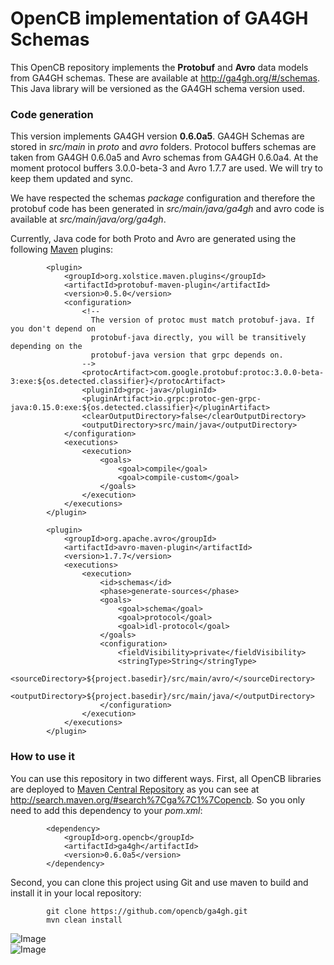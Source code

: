 # OpenCB implementation of GA4GH Schemas

This OpenCB repository implements the **Protobuf** and **Avro** data models from GA4GH schemas. These are available at http://ga4gh.org/#/schemas. This Java library will be versioned as the GA4GH schema version used.

### Code generation
This version implements GA4GH version **0.6.0a5**. GA4GH Schemas are stored in _src/main_ in _proto_ and _avro_ folders. Protocol buffers schemas are taken from GA4GH 0.6.0a5 and Avro schemas from GA4GH 0.6.0a4. At the moment protocol buffers 3.0.0-beta-3 and Avro 1.7.7 are used. We will try to keep them updated and sync.

We have respected the schemas _package_ configuration and therefore the protobuf code has been generated in _src/main/java/ga4gh_ and avro code is available at _src/main/java/org/ga4gh_.

Currently, Java code for both Proto and Avro are generated using the following [Maven](http://maven.apache.org/) plugins:

            <plugin>
                <groupId>org.xolstice.maven.plugins</groupId>
                <artifactId>protobuf-maven-plugin</artifactId>
                <version>0.5.0</version>
                <configuration>
                    <!--
                      The version of protoc must match protobuf-java. If you don't depend on
                      protobuf-java directly, you will be transitively depending on the
                      protobuf-java version that grpc depends on.
                    -->
                    <protocArtifact>com.google.protobuf:protoc:3.0.0-beta-3:exe:${os.detected.classifier}</protocArtifact>
                    <pluginId>grpc-java</pluginId>
                    <pluginArtifact>io.grpc:protoc-gen-grpc-java:0.15.0:exe:${os.detected.classifier}</pluginArtifact>
                    <clearOutputDirectory>false</clearOutputDirectory>
                    <outputDirectory>src/main/java</outputDirectory>
                </configuration>
                <executions>
                    <execution>
                        <goals>
                            <goal>compile</goal>
                            <goal>compile-custom</goal>
                        </goals>
                    </execution>
                </executions>
            </plugin>
            
            <plugin>
                <groupId>org.apache.avro</groupId>
                <artifactId>avro-maven-plugin</artifactId>
                <version>1.7.7</version>
                <executions>
                    <execution>
                        <id>schemas</id>
                        <phase>generate-sources</phase>
                        <goals>
                            <goal>schema</goal>
                            <goal>protocol</goal>
                            <goal>idl-protocol</goal>
                        </goals>
                        <configuration>
                            <fieldVisibility>private</fieldVisibility>
                            <stringType>String</stringType>
                            <sourceDirectory>${project.basedir}/src/main/avro/</sourceDirectory>
                            <outputDirectory>${project.basedir}/src/main/java/</outputDirectory>
                        </configuration>
                    </execution>
                </executions>
            </plugin>
  

### How to use it
You can use this repository in two different ways. First, all OpenCB libraries are deployed to [Maven Central Repository](http://search.maven.org/) as you can see at http://search.maven.org/#search%7Cga%7C1%7Copencb. So you only need to add this dependency to your _pom.xml_:

            <dependency>
                <groupId>org.opencb</groupId>
                <artifactId>ga4gh</artifactId>
                <version>0.6.0a5</version>
            </dependency>


Second, you can clone this project using Git and use maven to build and install it in your local repository:

            git clone https://github.com/opencb/ga4gh.git
            mvn clean install


![Image](http://www.opencb.org/sites/default/files/OPENCB_logo_300.png)  
![Image](http://genomicsandhealth.org/files/logo_ga.png)

